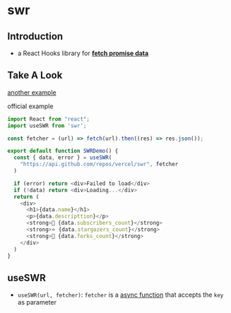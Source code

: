 # swr

## Introduction

- a React Hooks library for [**fetch promise data**](JavaScript_Promise.md)

## Take A Look

[another example](swr-data-fetch.md)

official example

```js
import React from "react";
import useSWR from 'swr';

const fetcher = (url) => fetch(url).then((res) => res.json());

export default function SWRDemo() {
  const { data, error } = useSWR(
    "https://api.github.com/repos/vercel/swr", fetcher
  )

  if (error) return <div>Failed to load</div>
  if (!data) return <div>Loading...</div>
  return (
    <div>
      <h1>{data.name}</h1>
      <p>{data.descripttion}</p>
      <strong>👀 {data.subscribers_count}</strong>
      <strong>⭐ {data.stargazers_count}</strong>
      <strong>🍴 {data.forks_count}</strong>
    </div>
  )
}
```


## useSWR

- `useSWR(url, fetcher)`: `fetcher` is a [async function](javascript_async_await.md#async-function) that accepts the `key` as parameter
